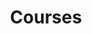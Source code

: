 ---
layout: page
title: Courses
nav: true
nav_order: 8
dropdown: true
children:
  - title: RP
    permalink: /teaching/rp/
  - title: divider
  - title: DL
    permalink: /suppl/dl/2024/dl2025/
---